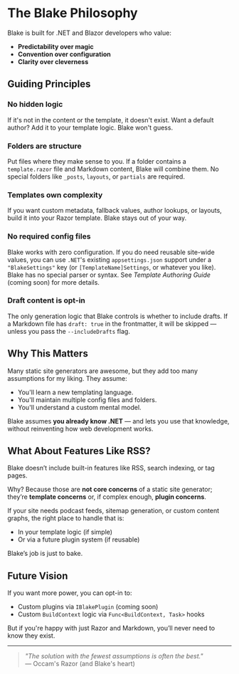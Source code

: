 # The Blake Philosophy

Blake is built for .NET and Blazor developers who value:

- **Predictability over magic**
- **Convention over configuration**
- **Clarity over cleverness**

## Guiding Principles

### No hidden logic

If it's not in the content or the template, it doesn't exist. Want a default author? Add it to your template logic. Blake won't guess.

### Folders are structure

Put files where they make sense to you. If a folder contains a `template.razor` file and Markdown content, Blake will combine them. No special folders like `_posts`, `layouts`, or `partials` are required.

### Templates own complexity

If you want custom metadata, fallback values, author lookups, or layouts, build it into your Razor template. Blake stays out of your way.

### No required config files

Blake works with zero configuration. If you do need reusable site-wide values, you can use `.NET`'s existing `appsettings.json` support under a `"BlakeSettings"` key (or `[TemplateName]Settings`, or whatever you like). Blake has no special parser or syntax. See _Template Authoring Guide_ (coming soon) for more details.

### Draft content is opt-in

The only generation logic that Blake controls is whether to include drafts. If a Markdown file has `draft: true` in the frontmatter, it will be skipped — unless you pass the `--includeDrafts` flag.

## Why This Matters

Many static site generators are awesome, but they add too many assumptions for my liking. They assume:

- You'll learn a new templating language.
- You'll maintain multiple config files and folders.
- You'll understand a custom mental model.

Blake assumes **you already know .NET** — and lets you use that knowledge, without reinventing how web development works.

## What About Features Like RSS?

Blake doesn’t include built-in features like RSS, search indexing, or tag pages.

Why? Because those are **not core concerns** of a static site generator; they’re **template concerns** or, if complex enough, **plugin concerns**.

If your site needs podcast feeds, sitemap generation, or custom content graphs, the right place to handle that is:

- In your template logic (if simple)
- Or via a future plugin system (if reusable)

Blake’s job is just to bake.


## Future Vision

If you want more power, you can opt-in to:

- Custom plugins via `IBlakePlugin` (coming soon)
- Custom `BuildContext` logic via `Func<BuildContext, Task>` hooks

But if you're happy with just Razor and Markdown, you’ll never need to know they exist.

---

> _"The solution with the fewest assumptions is often the best."_  
> — Occam's Razor (and Blake's heart)
